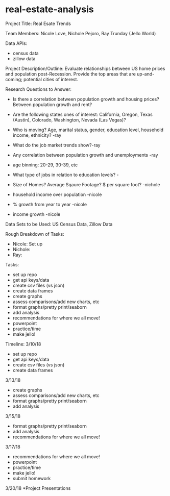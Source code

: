 # real-estate-analysis


Project Title: Real Esate Trends

Team Members: Nicole Love, Nichole Pejoro, Ray Trunday (Jello World)

Data APIs:
* census data
* zillow data

Project Description/Outline:  Evaluate relationships between US home prices and population post-Recession. Provide the top areas that are up-and-coming; potential cities of interest.


Research Questions to Answer: 
* Is there a correlation between population growth and housing prices? Between population growth and rent?
* Are the following states ones of interest: California, Oregon, Texas (Austin), Colorado, Washington, Nevada (Las Vegas)?
* Who is moving? Age, marital status, gender, education level, household income, ethnicity? -ray
* What do the job market trends show?-ray
* Any correlation between population growth and unemployments -ray
* age binning: 20-29, 30-39, etc
* What type of jobs in relation to education levels? -
* Size of Homes? Average Sqaure Footage?  $ per square foot? -nichole

* household income over population -nicole
* % growth from year to year -nicole
* income growth -nicole

Data Sets to be Used: US Census Data, Zillow Data


Rough Breakdown of Tasks:
* Nicole: Set up
* Nichole: 
* Ray:

Tasks: 
* set up repo
* get api keys/data
* create csv files (vs json)
* create data frames 
* create graphs
* assess comparisons/add new charts, etc
* format graphs/pretty print/seaborn
* add analysis
* recommendations for where we all move!
* powerpoint
* practice/time
* make jello!

Timeline:
3/10/18
* set up repo
* get api keys/data
* create csv files (vs json)
* create data frames 

3/13/18
* create graphs
* assess comparisons/add new charts, etc
* format graphs/pretty print/seaborn
* add analysis

3/15/18
* format graphs/pretty print/seaborn
* add analysis
* recommendations for where we all move!

3/17/18
* recommendations for where we all move!
* powerpoint
* practice/time
* make jello!
* submit homework

3/20/18
*Project Presentations


